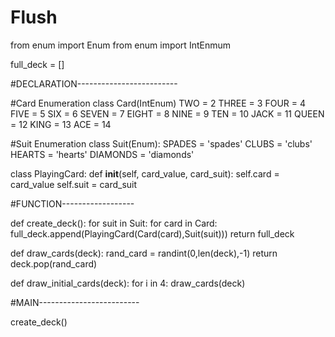 # Flush
from enum import Enum
from enum import IntEnmum

full_deck = []

#DECLARATION-------------------------

#Card Enumeration
class Card(IntEnum)
  TWO = 2
  THREE = 3
  FOUR = 4
  FIVE = 5
  SIX = 6
  SEVEN = 7
  EIGHT = 8
  NINE = 9
  TEN = 10
  JACK = 11
  QUEEN = 12
  KING = 13
  ACE = 14
  
#Suit Enumeration
class Suit(Enum):
  SPADES = 'spades'
  CLUBS = 'clubs'
  HEARTS = 'hearts'
  DIAMONDS = 'diamonds'
  
class PlayingCard:
  def __init__(self, card_value, card_suit):
    self.card = card_value
    self.suit = card_suit
    
    
#FUNCTION------------------

def create_deck():
  for suit in Suit:
    for card in Card:
      full_deck.append(PlayingCard(Card(card),Suit(suit)))
  return full_deck
  
def draw_cards(deck):
  rand_card = randint(0,len(deck),-1)
  return deck.pop(rand_card)
  
def draw_initial_cards(deck):
  for i in 4:
    draw_cards(deck)

  
#MAIN-------------------------
  
create_deck()

  
 
